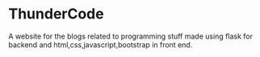 # ThunderCode
A website for the blogs related to programming stuff made using flask for backend and html,css,javascript,bootstrap in front end. 
